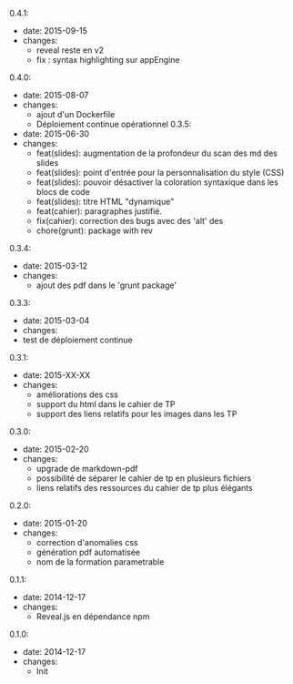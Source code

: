 0.4.1:
- date: 2015-09-15
- changes:
  - reveal reste en v2
  - fix : syntax highlighting sur appEngine

0.4.0:
- date: 2015-08-07
- changes:
  - ajout d'un Dockerfile
  - Déploiement continue opérationnel
0.3.5:
- date: 2015-06-30
- changes:
  - feat(slides): augmentation de la profondeur du scan des md des slides
  - feat(slides): point d'entrée pour la personnalisation du style (CSS)
  - feat(slides): pouvoir désactiver la coloration syntaxique dans les blocs de code
  - feat(slides): titre HTML "dynamique"
  - feat(cahier): paragraphes justifié.
  - fix(cahier): correction des bugs avec des 'alt' des <img>
  - chore(grunt): package with rev

0.3.4:
- date: 2015-03-12
- changes:
  - ajout des pdf dans le 'grunt package'

0.3.3:
- date: 2015-03-04
- changes:
 - test de déploiement continue

0.3.1:
- date: 2015-XX-XX
- changes:
  - améliorations des css
  - support du html dans le cahier de TP
  - support des liens relatifs pour les images dans les TP

0.3.0:
- date: 2015-02-20
- changes:
  - upgrade de markdown-pdf
  - possibilité de séparer le cahier de tp en plusieurs fichiers
  - liens relatifs des ressources du cahier de tp plus élégants

0.2.0:
- date: 2015-01-20
- changes:
  - correction d'anomalies css
  - génération pdf automatisée
  - nom de la formation parametrable

0.1.1:
- date: 2014-12-17
- changes:
  - Reveal.js en dépendance npm

0.1.0:
- date: 2014-12-17
- changes:
  - Init
